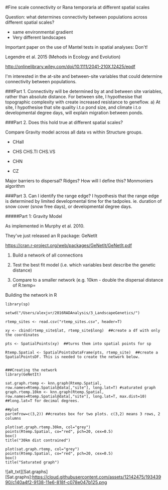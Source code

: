 #Fine scale connectivity or Rana temporaria at different spatial scales


Question: what determines connectivity between populations across different spatial scales? 
- same environmental gradient
- Very different landscapes

Important paper on the use of Mantel tests in spatial analyses: Don't!

Legendre et al. 2015 (Mehods in Ecology and Evolution)

http://onlinelibrary.wiley.com/doi/10.1111/2041-210X.12425/epdf

I'm interested in the at-site and between-site variables that could determine connectivity between populations. 

###Part 1. Connectivity will be determined by at and between site variables, rather than absolute distance. For between site, I hypothesise that topographic complexity with create increased resistance to geneflow. 
a) At site, I hypothesise that site quality i.t.o pond size, and climate i.t.o developmental degree days, will explain migration between ponds. 


###Part 2. Does this hold true at different spatial scales?

Compare Gravity model across all data vs within Structure groups. 

- CHall

- CHS
  CHS.TI
  CHS.VS
 
- CHN

- CZ
 
Major barriers to dispersal? Ridges? How will I define this? 
Monmoniers algorithm 

###Part 3. Can I identify the range edge? I hypothesis that the range edge is determined by limited developmental time for the tadpoles. ie. duration of snow cover (snow free days), or developmental degree days. 

#####Part 1: Gravity Model

As implemented in Murphy et al. 2010. 

They've just released an R package: GeNetIt

https://cran.r-project.org/web/packages/GeNetIt/GeNetIt.pdf

1. Build a network of all connections 

2. Test the best fit model (i.e. which variables best describe the genetic distance)

3. Compare to a smaller network (e.g. 10km - double the dispersal distance of R.temp=


Building the network in R
```
library(sp)

setwd("/Users/alexjvr/2016RADAnalysis/3_LandscapeGenetics/")

rtemp_sites <- read.csv("rtemp_sites.csv", header=T)

xy <- cbind(rtemp_site$lat, rtemp_site$long)  ##create a df with only the coordinates

pts <- SpatialPoints(xy)  ##turns them into spatial points for sp

Rtemp.Spatial <- SpatialPointsDataFrame(pts, rtemp_site)  ##create a SpatialPointsDF. This is needed to create the network below. 


###Creating the network
library(GeNetIt)

sat.graph.rtemp <- knn.graph(Rtemp.Spatial, row.names=Rtemp.Spatial@data[,"site"], long.lat=T) #saturated graph
graph.rtemp.10km <- knn.graph(Rtemp.Spatial, row.names=Rtemp.Spatial@data[,"site"], long.lat=T, max.dist=10)  ##long.lat=T for decimal degrees. 

##plot
par(mfrow=c(3,2)) ##creates box for two plots. c(3,2) means 3 rows, 2 columns

plot(sat.graph.rtemp.30km, col="grey")
points(Rtemp.Spatial, co="red", pch=20, cex=0.5)
box()
title("30km dist contrained")

plot(sat.graph.rtemp, col="grey")
points(Rtemp.Spatial, co="red", pch=20, cex=0.5)
box()
title("Saturated graph")

```

![alt_txt][Sat.graphs]
[Sat.graphs]:https://cloud.githubusercontent.com/assets/12142475/19343990/c140a4f2-9138-11e6-818f-c078e047b125.png



